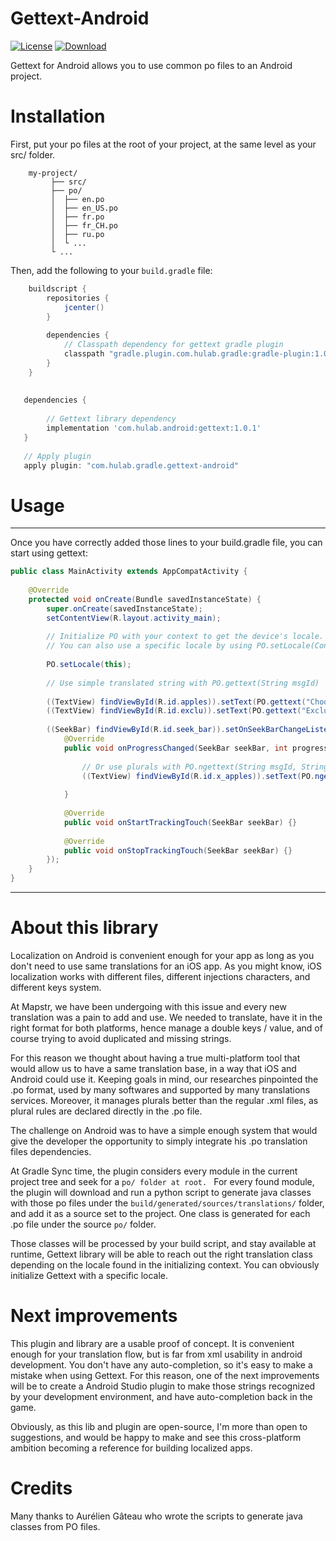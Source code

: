 # Gettext-Android
[![License](https://img.shields.io/badge/License-Apache%202.0-blue.svg)](https://opensource.org/licenses/Apache-2.0) [ ![Download](https://api.bintray.com/packages/nebneb/Gettext-Android/gettext/images/download.svg) ](https://bintray.com/nebneb/Gettext-Android/gettext/_latestVersion)

Gettext for Android allows you to use common po files to an Android project.

# Installation

First, put your po files at the root of your project, at the same level as your src/ folder.

``` 
    my-project/
         ├── src/
         ├── po/
         │  ├── en.po
         │  ├── en_US.po
         │  ├── fr.po
         │  ├── fr_CH.po
         │  ├── ru.po
         │  └ ... 
         └ ...
```

Then, add the following to your `build.gradle` file:

```groovy
    buildscript {
        repositories {
            jcenter()
        } 
       
        dependencies {
            // Classpath dependency for gettext gradle plugin
            classpath "gradle.plugin.com.hulab.gradle:gradle-plugin:1.0.0"
        }
    }
   
   
   dependencies {
   
        // Gettext library dependency
        implementation 'com.hulab.android:gettext:1.0.1'
   }
   
   // Apply plugin
   apply plugin: "com.hulab.gradle.gettext-android"

```

# Usage
---
Once you have correctly added those lines to your build.gradle file, you can start using gettext:

``` java
public class MainActivity extends AppCompatActivity {
 
    @Override
    protected void onCreate(Bundle savedInstanceState) {
        super.onCreate(savedInstanceState);
        setContentView(R.layout.activity_main);
        
        // Initialize PO with your context to get the device's locale. 
        // You can also use a specific locale by using PO.setLocale(Context context, String locale).
        
        PO.setLocale(this);
 
        // Use simple translated string with PO.gettext(String msgId)
         
        ((TextView) findViewById(R.id.apples)).setText(PO.gettext("Choose number of apples"));
        ((TextView) findViewById(R.id.exclu)).setText(PO.gettext("Exclu fr"));
         
        ((SeekBar) findViewById(R.id.seek_bar)).setOnSeekBarChangeListener(new SeekBar.OnSeekBarChangeListener() {
            @Override
            public void onProgressChanged(SeekBar seekBar, int progress, boolean fromUser) {
            
                // Or use plurals with PO.ngettext(String msgId, String msgIdPlural, Integer number)
                ((TextView) findViewById(R.id.x_apples)).setText(PO.ngettext("%d apple", "%d apples", progress));
                
            }
            
            @Override
            public void onStartTrackingTouch(SeekBar seekBar) {}
            
            @Override
            public void onStopTrackingTouch(SeekBar seekBar) {}
        });
    }
}

```


---


# About this library

Localization on Android is convenient enough for your app as long as you don't need to use same translations for an iOS app.
As you might know, iOS localization works with different files, different injections characters, and different keys system.

At Mapstr, we have been undergoing with this issue and every new translation was a pain to add and use. We needed to translate,
have it in the right format for both platforms, hence manage a double keys / value, and of course trying to avoid duplicated 
and missing strings.

For this reason we thought about having a true multi-platform tool that would allow us to have a same translation base, in 
a way that iOS and Android could use it. Keeping goals in mind, our researches pinpointed the .po format, used by many 
softwares and supported by many translations services. Moreover, it manages plurals better than the regular .xml files, 
as plural rules are declared directly in the .po file.  

The challenge on Android was to have a simple enough system that would give the developer the opportunity to simply integrate
his .po translation files dependencies. 

At Gradle Sync time, the plugin considers every module in the current project tree and seek for a `po/ folder at root. `
For every found module, the plugin will download and run a python script to generate java classes with those po files under 
the `build/generated/sources/translations/` folder, and add it as a source set to the project. One class is generated for 
each .po file under the source `po/` folder.
  
Those classes will be processed by your build script, and stay available at runtime, Gettext library will be able to reach 
out the right translation class depending on the locale found in the initializing context. You can obviously initialize 
Gettext with a specific locale.
 


# Next improvements

This plugin and library are a usable proof of concept. It is convenient enough for your translation flow, but is far from
xml usability in android development. You don't have any auto-completion, so it's easy to make a mistake when using Gettext.
For this reason, one of the next improvements will be to create a Android Studio plugin to make those strings recognized by 
your development environment, and have auto-completion back in the game.

Obviously, as this lib and plugin are open-source, I'm more than open to suggestions, and would be happy to make and see this 
cross-platform ambition becoming a reference for building localized apps. 



# Credits

Many thanks to Aurélien Gâteau who wrote the scripts to generate java classes from PO files.